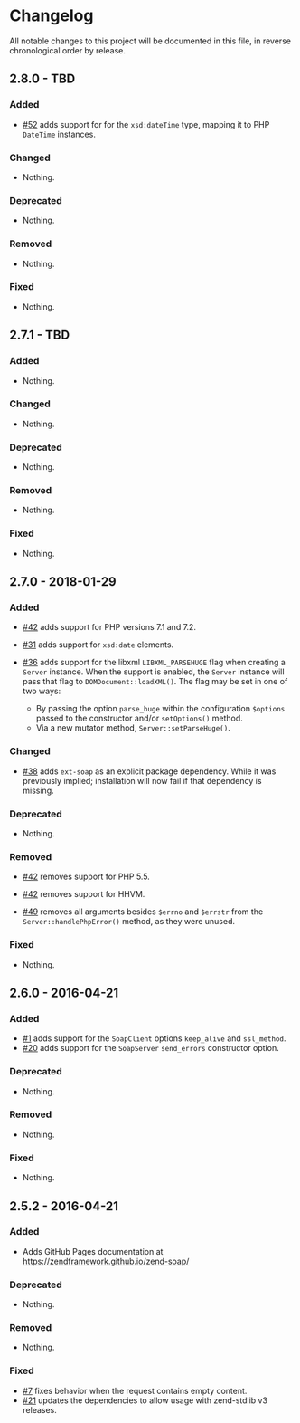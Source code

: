 # Changelog

All notable changes to this project will be documented in this file, in reverse chronological order by release.

## 2.8.0 - TBD

### Added

- [#52](https://github.com/zendframework/zend-soap/pull/52) adds support for for
  the `xsd:dateTime` type, mapping it to PHP `DateTime` instances.

### Changed

- Nothing.

### Deprecated

- Nothing.

### Removed

- Nothing.

### Fixed

- Nothing.

## 2.7.1 - TBD

### Added

- Nothing.

### Changed

- Nothing.

### Deprecated

- Nothing.

### Removed

- Nothing.

### Fixed

- Nothing.

## 2.7.0 - 2018-01-29

### Added

- [#42](https://github.com/zendframework/zend-soap/pull/42) adds support for PHP
  versions 7.1 and 7.2.

- [#31](https://github.com/zendframework/zend-soap/pull/31) adds support for
  `xsd:date` elements.

- [#36](https://github.com/zendframework/zend-soap/pull/36) adds support for
  the libxml `LIBXML_PARSEHUGE` flag when creating a `Server` instance. When the
  support is enabled, the `Server` instance will pass that flag to
  `DOMDocument::loadXML()`. The flag may be set in one of two ways:

  - By passing the option `parse_huge` within the configuration `$options`
    passed to the constructor and/or `setOptions()` method.
  - Via a new mutator method, `Server::setParseHuge()`.

### Changed

- [#38](https://github.com/zendframework/zend-soap/pull/38) adds `ext-soap` as
  an explicit package dependency. While it was previously implied; installation
  will now fail if that dependency is missing.

### Deprecated

- Nothing.

### Removed

- [#42](https://github.com/zendframework/zend-soap/pull/42) removes support for
  PHP 5.5.

- [#42](https://github.com/zendframework/zend-soap/pull/42) removes support for
  HHVM.

- [#49](https://github.com/zendframework/zend-soap/pull/49) removes all
  arguments besides `$errno` and `$errstr` from the `Server::handlePhpError()`
  method, as they were unused.

### Fixed

- Nothing.

## 2.6.0 - 2016-04-21

### Added

- [#1](https://github.com/zendframework/zend-soap/pull/1) adds
  support for the `SoapClient` options `keep_alive` and `ssl_method`.
- [#20](https://github.com/zendframework/zend-soap/pull/20) adds support for
  the  `SoapServer` `send_errors` constructor option.

### Deprecated

- Nothing.

### Removed

- Nothing.

### Fixed

- Nothing.

## 2.5.2 - 2016-04-21

### Added

- Adds GitHub Pages documentation at https://zendframework.github.io/zend-soap/

### Deprecated

- Nothing.

### Removed

- Nothing.

### Fixed

- [#7](https://github.com/zendframework/zend-soap/pull/7) fixes
  behavior when the request contains empty content.
- [#21](https://github.com/zendframework/zend-soap/pull/21) updates the
  dependencies to allow usage with zend-stdlib v3 releases.
